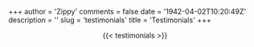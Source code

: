 +++
author = 'Zippy'
comments = false
date = '1942-04-02T10:20:49Z'
description = ''
slug = 'testimonials'
title = 'Testimonials'
+++

<div>
<div style="text-align: center;">
{{< testimonials >}}
</div>
